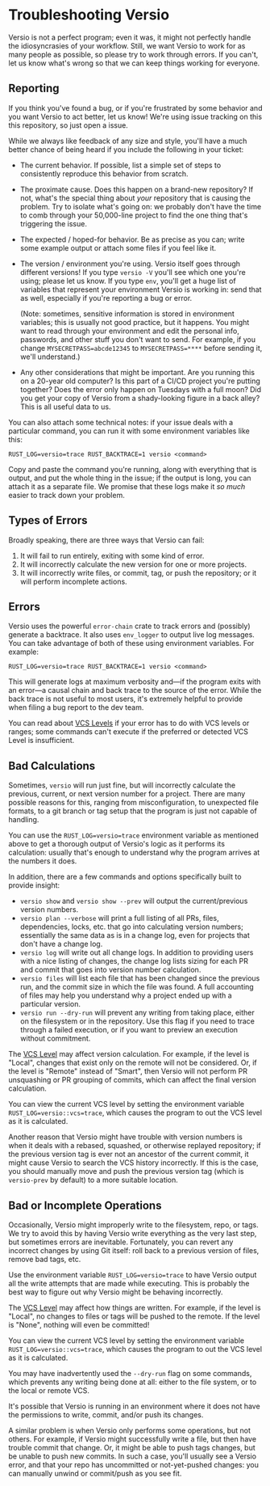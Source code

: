 # Troubleshooting Versio

Versio is not a perfect program; even it was, it might not perfectly
handle the idiosyncrasies of your workflow. Still, we want Versio to
work for as many people as possible, so please try to work through
errors. If you can't, let us know what's wrong so that we can keep
things working for everyone.

## Reporting

If you think you've found a bug, or if you're frustrated by some
behavior and you want Versio to act better, let us know! We're using 
issue tracking on this this repository, so just open a issue.

While we always like feedback of any size and style, you'll have a much
better chance of being heard if you include the following in your
ticket:

- The current behavior. If possible, list a simple set of steps to
  consistently reproduce this behavior from scratch.
- The proximate cause. Does this happen on a brand-new repository? If
  not, what's the special thing about *your* repository that is causing
  the problem. Try to isolate what's going on: we probably don't have
  the time to comb through your 50,000-line project to find the one
  thing that's triggering the issue.
- The expected / hoped-for behavior. Be as precise as you can; write
  some example output or attach some files if you feel like it.
- The version / environment you're using. Versio itself goes through
  different versions! If you type `versio -V` you'll see which one
  you're using; please let us know. If you type `env`, you'll get a huge
  list of variables that represent your environment Versio is working
  in: send that as well, especially if you're reporting a bug or error.

  (Note: sometimes, sensitive information is stored in environment
  variables; this is usually not good practice, but it happens. You
  might want to read through your environment and edit the personal
  info, passwords, and other stuff you don't want to send. For example,
  if you change `MYSECRETPASS=abcde12345` to `MYSECRETPASS=****` before
  sending it, we'll understand.)
- Any other considerations that might be important. Are you running this
  on a 20-year old computer? Is this part of a CI/CD project you're
  putting together? Does the error only happen on Tuesdays with a full
  moon? Did you get your copy of Versio from a shady-looking figure in a
  back alley? This is all useful data to us.

You can also attach some technical notes: if your issue deals with a
particular command, you can run it with some environment variables like
this:

```
RUST_LOG=versio=trace RUST_BACKTRACE=1 versio <command>
```

Copy and paste the command you're running, along with everything that is
output, and put the whole thing in the issue; if the output is long, you
can attach it as a separate file. We promise that these logs make it *so
much* easier to track down your problem.

## Types of Errors

Broadly speaking, there are three ways that Versio can fail:

1. It will fail to run entirely, exiting with some kind of error.
1. It will incorrectly calculate the new version for one or more
   projects.
1. It will incorrectly write files, or commit, tag, or push the
   repository; or it will perform incomplete actions.

## Errors

Versio uses the powerful `error-chain` crate to track errors and
(possibly) generate a backtrace. It also uses `env_logger` to output
live log messages. You can take advantage of both of these using
environment variables. For example:

```
RUST_LOG=versio=trace RUST_BACKTRACE=1 versio <command>
```

This will generate logs at maximum verbosity and&mdash;if the program
exits with an error&mdash;a causal chain and back trace to the source of
the error. While the back trace is not useful to most users, it's
extremely helpful to provide when filing a bug report to the dev team.

You can read about [VCS Levels](./vcs_levels.md) if your error has
to do with VCS levels or ranges; some commands can't execute if the
preferred or detected VCS Level is insufficient.

## Bad Calculations

Sometimes, `versio` will run just fine, but will incorrectly calculate
the previous, current, or next version number for a project. There are
many possible reasons for this, ranging from misconfiguration, to
unexpected file formats, to a git branch or tag setup that the program
is just not capable of handling.

You can use the `RUST_LOG=versio=trace` environment variable as
mentioned above to get a thorough output of Versio's logic as it
performs its calculation: usually that's enough to understand why the
program arrives at the numbers it does.

In addition, there are a few commands and options specifically built to
provide insight:

- `versio show` and `versio show --prev` will output the
  current/previous version numbers.
- `versio plan --verbose` will print a full listing of all PRs, files,
  dependencies, locks, etc. that go into calculating version numbers;
  essentially the same data as is in a change log, even for projects
  that don't have a change log.
- `versio log` will write out all change logs. In addition to providing
  users with a nice listing of changes, the change log lists sizing for
  each PR and commit that goes into version number calculation.
- `versio files` will list each file that has been changed since the
  previous run, and the commit size in which the file was found. A full
  accounting of files may help you understand why a project ended up
  with a particular version.
- `versio run --dry-run` will prevent any writing from taking place,
  either on the filesystem or in the repository. Use this flag if you
  need to trace through a failed execution, or if you want to preview an
  execution without commitment.

The [VCS Level](./vcs_levels.md) may affect version calculation.
For example, if the level is "Local", changes that exist only on the
remote will not be considered. Or, if the level is "Remote" instead of
"Smart", then Versio will not perform PR unsquashing or PR grouping of
commits, which can affect the final version calculation.

You can view the current VCS level by setting the environment variable
`RUST_LOG=versio::vcs=trace`, which causes the program to out the VCS
level as it is calculated.

Another reason that Versio might have trouble with version numbers is
when it deals with a rebased, squashed, or otherwise replayed
repository; if the previous version tag is ever not an ancestor of the
current commit, it might cause Versio to search the VCS history
incorrectly. If this is the case, you should manually move and push the
previous version tag (which is `versio-prev` by default) to a more
suitable location.

## Bad or Incomplete Operations

Occasionally, Versio might improperly write to the filesystem, repo, or
tags. We try to avoid this by having Versio write everything as the very
last step, but sometimes errors are inevitable. Fortunately, you can
revert any incorrect changes by using Git itself: roll back to a
previous version of files, remove bad tags, etc.

Use the environment variable `RUST_LOG=versio=trace` to have Versio
output all the write attempts that are made while executing. This is
probably the best way to figure out why Versio might be behaving
incorrectly.

The [VCS Level](./vcs_levels.md) may affect how things are written.
For example, if the level is "Local", no changes to files or tags will
be pushed to the remote. If the level is "None", nothing will even be
committed! 

You can view the current VCS level by setting the environment variable
`RUST_LOG=versio::vcs=trace`, which causes the program to out the VCS
level as it is calculated.

You may have inadvertently used the `--dry-run` flag on some commands,
which prevents any writing being done at all: either to the file system,
or to the local or remote VCS.

It's possible that Versio is running in an environment where it does not
have the permissions to write, commit, and/or push its changes.

A similar problem is when Versio only performs some operations, but not
others. For example, if Versio might successfully write a file, but then
have trouble commit that change. Or, it might be able to push tags
changes, but be unable to push new commits. In such a case, you'll
usually see a Versio error, and that your repo has uncommitted or
not-yet-pushed changes: you can manually unwind or commit/push as you
see fit.

